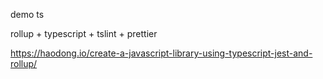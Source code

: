 demo ts

rollup + typescript + tslint + prettier

https://haodong.io/create-a-javascript-library-using-typescript-jest-and-rollup/
